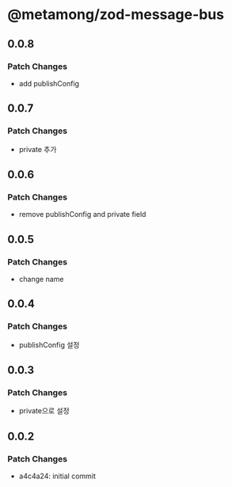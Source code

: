 # @metamong/zod-message-bus

## 0.0.8

### Patch Changes

- add publishConfig

## 0.0.7

### Patch Changes

- private 추가

## 0.0.6

### Patch Changes

- remove publishConfig and private field

## 0.0.5

### Patch Changes

- change name

## 0.0.4

### Patch Changes

- publishConfig 설정

## 0.0.3

### Patch Changes

- private으로 설정

## 0.0.2

### Patch Changes

- a4c4a24: initial commit
